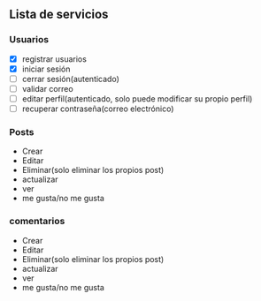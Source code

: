 ## Lista de servicios
### Usuarios
- [x] registrar usuarios
- [x] iniciar sesión
- [ ] cerrar sesión(autenticado)
- [ ] validar correo
- [ ] editar perfil(autenticado, solo puede modificar su propio perfil)
- [ ] recuperar contraseña(correo electrónico)

### Posts
- Crear
- Editar
- Eliminar(solo eliminar los propios post)
- actualizar
- ver
- me gusta/no me gusta

### comentarios
- Crear
- Editar
- Eliminar(solo eliminar los propios post)
- actualizar
- ver
- me gusta/no me gusta
